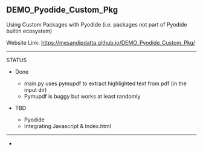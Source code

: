 ## DEMO_Pyodide_Custom_Pkg

Using Custom Packages with Pyodide (i.e. packages not part of Pyodide builtin ecosystem)

Website Link: https://mesandipdatta.github.io/DEMO_Pyodide_Custom_Pkg/

-----------------------------------------------------------------------------------

STATUS
- Done
  - main.py uses pymupdf to extract highlighted text from pdf (in the input dir)
  - Pymupdf is buggy but works at least randomly

- TBD
  - Pyodide
  - Integrating Javascript & Index.html

-------------------------------------------------------------------------------
- 
